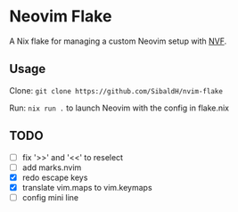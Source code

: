 # Neovim Flake

A Nix flake for managing a custom Neovim setup with [NVF](https://github.com/NotAShelf/nvf).

## Usage
Clone: `git clone https://github.com/SibaldH/nvim-flake`

Run: `nix run .` to launch Neovim with the config in flake.nix

## TODO
- [ ] fix '>>' and '<<' to reselect
- [ ] add marks.nvim
- [x] redo escape keys
- [x] translate vim.maps to vim.keymaps
- [ ] config mini line
